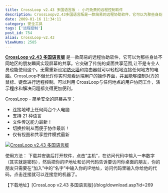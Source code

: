 ```yaml
---
title: CrossLoop v2.43 多国语言版 - 小巧免费的远程控制软件
description: CrossLoopv2.43多国语言版是一款简易的远程协助软件，它可以为那些身处不同地区的朋友瞬间实现屏幕的共享。它突破了传统的桌面共享范围,让不是专业人员也能使用这个。无需重新设定防火墙和路由器就可以轻松地连接任何地方的电脑。CrossLoop不但允许你实时观看远端用户的操作界面，并且能够控制对方的鼠标、键盘进行远程控制。可以利用CrossLoop与任何地点的用户协同工作，演示程序和解决问题都变得更加便利。
date: 2009-01-16 11:34:11
category: 安全工具
tags: ['远程控制']
post_id: 754
alias: CrossLoop-v2.43
ViewNums: 2585
---
```


[**CrossLoop v2.43 多国语言版**](/blog/crossloop-v243) 是一款简易的远程协助软件，它可以为那些身处不同地区的朋友瞬间实现屏幕的共享。它突破了传统的桌面共享范围,让不是专业人员也能使用这个。无需重新设定[防火墙](http://www.virus-info.asia/virus/FireWall/)和路由器就可以轻松地连接任何地方的电脑。CrossLoop不但允许你实时观看远端用户的操作界面，并且能够控制对方的鼠标、键盘进行远程控制。可以利用 CrossLoop与任何地点的用户协同工作，演示程序和解决问题都变得更加便利。

CrossLoop - 简单安全的屏幕共享：

* 连接地球上任何两台个人电脑
* 支持 21 种语言
* 文件传送能力最新！
* 切换控制从而便于协作最新！
* 仅有视图和共享控件模式最新

[![CrossLoop v2.43 多国语言版](http://www.crossloop.com/images/crossloop_screenshot_small.jpg)](/blog/crossloop-v243)

使用方法：
下载并安装后打开软件，点击“主机”，在访问代码中输入一串数字（其实就是密码），然后把你的IP地址和访问代码告诉要访问你桌面的朋友，你的朋友只需要在“加入”中的“名字”中输入你的IP地址，访问代码里输入你给他的代码，点击连接就可以连接您的机器了。

【下载地址】[CrossLoop v2.43 多国语言版](/blog/download.asp?id=269

